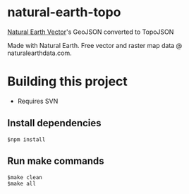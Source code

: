 natural-earth-topo
==================

[Natural Earth Vector](https://github.com/nvkelso/natural-earth-vector)'s GeoJSON converted to TopoJSON

Made with Natural Earth. Free vector and raster map data @ naturalearthdata.com.

Building this project
=====================

* Requires SVN

## Install dependencies

    $npm install

## Run make commands

    $make clean
    $make all